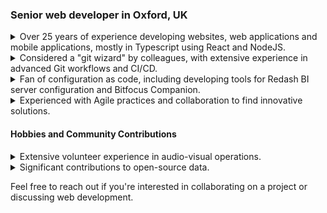 ### Senior web developer in Oxford, UK

<!--
**rjmunro/rjmunro** is a ✨ _special_ ✨ repository because its `README.md` (this file) appears on your GitHub profile.

Here are some ideas to get you started:

- 🔭 I’m currently working on ...
- 🌱 I’m currently learning ...
- 👯 I’m looking to collaborate on ...
- 🤔 I’m looking for help with ...
- 💬 Ask me about ...
- 📫 How to reach me: ...
- 😄 Pronouns: ...
- ⚡ Fun fact: ...
-->

<details><summary>Over 25 years of experience developing websites, web applications and mobile applications, mostly in Typescript using React and NodeJS.</summary>

I have over 25 years experience developing websites, web applications and mobile applications. My
recent roles have been developing client-side and server-side applications in Typescript using React
and NodeJS. Combined with my knowledge of databases like Postgres and MySQL, I deliver high-quality
software that drives business success.

</details>

<details><summary>Considered a "git wizard" by colleagues, with extensive experience in advanced Git workflows and CI/CD.</summary>

I have given company wide talks on the git version control
system. I have written pre-commit hooks to check code for linting errors before committing and worked
on a tool to eliminate merge conflicts caused by linting fixes to a codebase. I have written a tool
to find the last place in history that on old branch will rebase to without conflicts, which often
makes resolving rebase conflicts easier. I've used git as a front end to svn in an svn-only company
using the git-svn plugin which enabled me to manage my versions and commits locally then merge them
centrally when they were tested and ready.

I know my way around Github and Gitlab's CI services, including advanced configurations that ran
different kinds of tests depending on different triggers and tests that contribute code back to the
original repository. I have also used CircleCI, AWS Codebuild, Travis and Jenkins in the past. I have
made a small [contribution](https://github.com/mislav/hub/pull/2704) to the original github "hub"
command to fix a bug when a single commit has a large number of CI jobs.

</details>

<details><summary>Fan of configuration as code, including developing tools for Redash BI server configuration and Bitfocus Companion.</summary>

I like to ensure all configuration is managed as code and tracked in source control. I've written a
[tool](https://github.com/rjmunro/redash-loader) to extract the query and dashboard configuration
from a Redash BI server and store it as a series of YAML, SQL and JSON files that can be committed to
git, allowing the state to be tracked, branched and reverted. It can also be loaded into other
Redash instances running similar databases in different locations. I wrote the YAML import/export
features in [Bitfocus companion](https://github.com/bitfocus/companion) to help us manage the A/V
and streaming setup at my church.

I have recent experience managing dependencies with npm and yarn for Javascript/Typescript and
poetry for python. I have also used Ruby's bundler and PHP's composer.

I have managed docker containers, optimising built containers to contain only the runtime binaries
without the build tools. I've used docker-compose to orchestrate containers.

</details>

<details><summary>Experienced with Agile practices and collaboration to find innovative solutions.</summary>

I'm experienced with Agile working practises and have led planning, retrospective and daily stand up
meetings. I enjoy working with product owners to find innovative solutions that improve customer
experience at the same time as streamlining development.

</details>

#### Hobbies and Community Contributions

<details><summary>Extensive volunteer experience in audio-visual operations.</summary>

In my spare time I have a volunteered in audio-visual operation since I was a young teenager. I have
about 20 years experience about once a month as a sound engineer, but I now mostly direct and vision
mix live multi-camera video for our
[church YouTube Live streams](https://www.youtube.com/playlist?list=PLKlHRaG4bStPTVxcHOPBFfEOPlX9hHDWl)
and IMAG (Image MAGnification - i.e. the screens for the congregation in the room).

</details>

<details><summary>Significant contributions to open-source data.</summary>

I've contributed extensively in the early days of MusicBrainz, OpenStreetMap and Stack overflow.

</details>

Feel free to reach out if you're interested in collaborating on a project or discussing web development.
